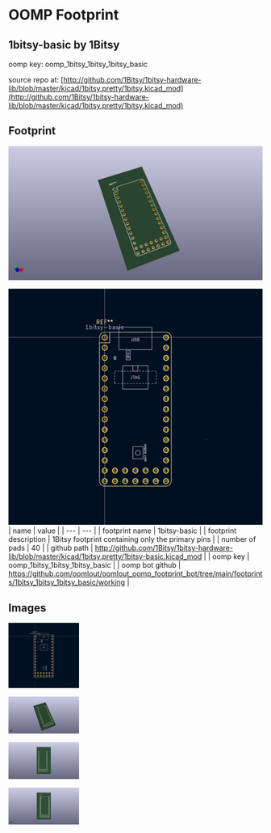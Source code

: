 # OOMP Footprint  
## 1bitsy-basic  by 1Bitsy  
  
oomp key: oomp_1bitsy_1bitsy_1bitsy_basic  
  
source repo at: [http://github.com/1Bitsy/1bitsy-hardware-lib/blob/master/kicad/1bitsy.pretty/1bitsy.kicad_mod](http://github.com/1Bitsy/1bitsy-hardware-lib/blob/master/kicad/1bitsy.pretty/1bitsy.kicad_mod)  
## Footprint  
  
[![working_kicad_pcb_3d.png](working_kicad_pcb_3d_600.png)](working_kicad_pcb_3d.png)  
  
[![working.png](working_600.png)](working.png)  
| name | value | 
| --- | --- | 
| footprint name | 1bitsy-basic | 
| footprint description | 1Bitsy footprint containing only the primary pins | 
| number of pads | 40 | 
| github path | http://github.com/1Bitsy/1bitsy-hardware-lib/blob/master/kicad/1bitsy.pretty/1bitsy-basic.kicad_mod | 
| oomp key | oomp_1bitsy_1bitsy_1bitsy_basic | 
| oomp bot github | https://github.com/oomlout/oomlout_oomp_footprint_bot/tree/main/footprints/1bitsy_1bitsy_1bitsy_basic/working | 
## Images  
  
[![working.png](working_140.png)](working.png)  
  
[![working_kicad_pcb_3d.png](working_kicad_pcb_3d_140.png)](working_kicad_pcb_3d.png)  
  
[![working_kicad_pcb_3d_back.png](working_kicad_pcb_3d_back_140.png)](working_kicad_pcb_3d_back.png)  
  
[![working_kicad_pcb_3d_front.png](working_kicad_pcb_3d_front_140.png)](working_kicad_pcb_3d_front.png)  
